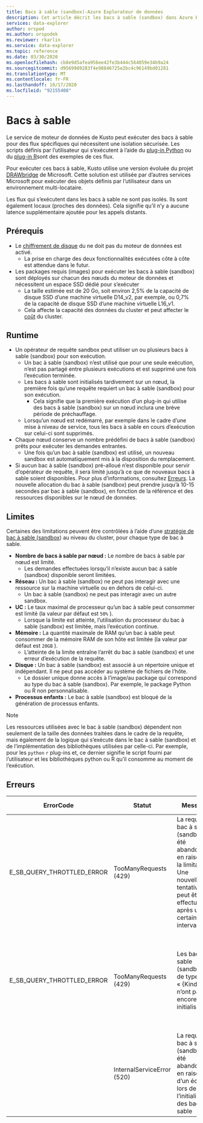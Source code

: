 ```yaml
---
title: Bacs à sable (sandbox)-Azure Explorateur de données
description: Cet article décrit les bacs à sable (sandbox) dans Azure Explorateur de données.
services: data-explorer
author: orspod
ms.author: orspodek
ms.reviewer: rkarlin
ms.service: data-explorer
ms.topic: reference
ms.date: 03/30/2020
ms.openlocfilehash: cb8e9d5afea956ee42fe3b444c564059e34b9a24
ms.sourcegitcommit: d9569989283f4e98846725e2bc4c96149bd01281
ms.translationtype: MT
ms.contentlocale: fr-FR
ms.lasthandoff: 10/17/2020
ms.locfileid: "92155408"
---
```

# <a name="sandboxes"></a>Bacs à sable

Le service de moteur de données de Kusto peut exécuter des bacs à sable pour des flux spécifiques qui nécessitent une isolation sécurisée.
Les scripts définis par l’utilisateur qui s’exécutent à l’aide du [plug-in Python](../query/pythonplugin.md) ou du [plug-in R](../query/rplugin.md)sont des exemples de ces flux.

Pour exécuter ces bacs à sable, Kusto utilise une version évoluée du projet [DRAWbridge](https://www.microsoft.com/research/project/drawbridge/) de Microsoft. Cette solution est utilisée par d’autres services Microsoft pour exécuter des objets définis par l’utilisateur dans un environnement multi-locataire.

Les flux qui s’exécutent dans les bacs à sable ne sont pas isolés. Ils sont également locaux (proches des données). Cela signifie qu’il n’y a aucune latence supplémentaire ajoutée pour les appels distants.

## <a name="prerequisites"></a>Prérequis

* Le [chiffrement de disque](../../security.md#data-encryption) du ne doit pas du moteur de données est activé.
  * La prise en charge des deux fonctionnalités exécutées côte à côte est attendue dans le futur.
* Les packages requis (images) pour exécuter les bacs à sable (sandbox) sont déployés sur chacun des nœuds du moteur de données et nécessitent un espace SSD dédié pour s’exécuter
  * La taille estimée est de 20 Go, soit environ 2,5% de la capacité de disque SSD d’une machine virtuelle D14_v2, par exemple, ou 0,7% de la capacité de disque SSD d’une machine virtuelle L16_v1.
  * Cela affecte la capacité des données du cluster et peut affecter le [coût](https://azure.microsoft.com/pricing/details/data-explorer) du cluster.

## <a name="runtime"></a>Runtime

* Un opérateur de requête sandbox peut utiliser un ou plusieurs bacs à sable (sandbox) pour son exécution.
  * Un bac à sable (sandbox) n’est utilisé que pour une seule exécution, n’est pas partagé entre plusieurs exécutions et est supprimé une fois l’exécution terminée.
  * Les bacs à sable sont initialisés tardivement sur un nœud, la première fois qu’une requête requiert un bac à sable (sandbox) pour son exécution.
    * Cela signifie que la première exécution d’un plug-in qui utilise des bacs à sable (sandbox) sur un nœud inclura une brève période de préchauffage.
  * Lorsqu’un nœud est redémarré, par exemple dans le cadre d’une mise à niveau de service, tous les bacs à sable en cours d’exécution sur celui-ci sont supprimés.
* Chaque nœud conserve un nombre prédéfini de bacs à sable (sandbox) prêts pour exécuter les demandes entrantes.
  * Une fois qu’un bac à sable (sandbox) est utilisé, un nouveau sandbox est automatiquement mis à la disposition du remplacement.
* Si aucun bac à sable (sandbox) pré-alloué n’est disponible pour servir d’opérateur de requête, il sera limité jusqu’à ce que de nouveaux bacs à sable soient disponibles. Pour plus d’informations, consultez [Erreurs](#errors). La nouvelle allocation du bac à sable (sandbox) peut prendre jusqu’à 10-15 secondes par bac à sable (sandbox), en fonction de la référence et des ressources disponibles sur le nœud de données.

## <a name="limitations"></a>Limites

Certaines des limitations peuvent être contrôlées à l’aide d’une [stratégie de bac à sable (sandbox](../management/sandboxpolicy.md)) au niveau du cluster, pour chaque type de bac à sable.

* **Nombre de bacs à sable par nœud :** Le nombre de bacs à sable par nœud est limité.
  * Les demandes effectuées lorsqu’il n’existe aucun bac à sable (sandbox) disponible seront limitées.
* **Réseau :** Un bac à sable (sandbox) ne peut pas interagir avec une ressource sur la machine virtuelle ou en dehors de celui-ci.
  * Un bac à sable (sandbox) ne peut pas interagir avec un autre sandbox.
* **UC :** Le taux maximal de processeur qu’un bac à sable peut consommer est limité (la valeur par défaut est `50%` ).
  * Lorsque la limite est atteinte, l’utilisation du processeur du bac à sable (sandbox) est limitée, mais l’exécution continue.
* **Mémoire :** La quantité maximale de RAM qu’un bac à sable peut consommer de la mémoire RAM de son hôte est limitée (la valeur par défaut est `20GB` ).
  * L’atteinte de la limite entraîne l’arrêt du bac à sable (sandbox) et une erreur d’exécution de la requête.
* **Disque :** Un bac à sable (sandbox) est associé à un répertoire unique et indépendant. Il ne peut pas accéder au système de fichiers de l’hôte.
  * Le dossier unique donne accès à l’image/au package qui correspond au type du bac à sable (sandbox). Par exemple, le package Python ou R non personnalisable.
* **Processus enfants :** Le bac à sable (sandbox) est bloqué de la génération de processus enfants.

> [!NOTE]
> Les ressources utilisées avec le bac à sable (sandbox) dépendent non seulement de la taille des données traitées dans le cadre de la requête, mais également de la logique qui s’exécute dans le bac à sable (sandbox) et de l’implémentation des bibliothèques utilisées par celle-ci.
> Par exemple, pour les `python` `r` plug-ins et, ce dernier signifie le script fourni par l’utilisateur et les bibliothèques python ou R qu’il consomme au moment de l’exécution.

## <a name="errors"></a>Erreurs

|ErrorCode                 |Statut                     |Message                                                                                            |Raison potentielle                                                                                                    |
|--------------------------|---------------------------|---------------------------------------------------------------------------------------------------|--------------------------------------------------------------------------------------------------------------------|
|E_SB_QUERY_THROTTLED_ERROR|TooManyRequests (429)      |La requête bac à sable (sandbox) a été abandonnée en raison de la limitation. Une nouvelle tentative peut être effectuée après un certain intervalle   |Il n’y a aucun bac à sable (sandbox) disponible sur le nœud cible. De nouveaux bacs à sable doivent être disponibles en quelques secondes         |
|E_SB_QUERY_THROTTLED_ERROR|TooManyRequests (429)      |Les bacs à sable (sandbox) de type « {Kind} » n’ont pas encore été initialisés                                            |La stratégie du bac à sable (sandbox) a récemment changé. Les nouveaux bacs à sable qui obéissent à la nouvelle stratégie sont disponibles en quelques secondes.|
|                          |InternalServiceError (520) |La requête bac à sable (sandbox) a été abandonnée en raison d’un échec lors de l’initialisation des bacs à sable                         |Une défaillance inattendue de l’infrastructure. Si le problème persiste, ouvrez une demande de support                         |
